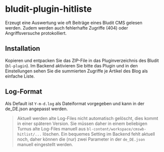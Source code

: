 # bludit-plugin-hitliste

Erzeugt eine Auswertung wie oft Beiträge eines Bludit CMS gelesen werden. Zudem werden auch fehlerhafte Zugriffe (404) oder Angriffsversuche protokolliert.

## Installation ##

Kopieren und entpacken Sie das ZIP-File in das Pluginverzeichnis des Bludit (`bl-plugin`). Im Backend aktivieren Sie bitte das Plugin und in den Einstellungen 
sehen Sie die summierten Zugriffe je Artikel des Blog als einfache Liste.

## Log-Format ##

Als Default ist `Y-m-d.log` als Dateiformat vorgegeben und kann in der de_DE.json angepasst werden.

>Aktuell werden alte Log-Files nicht automatisch gelöscht, dies kommt in einer späteren Version. Sie müssen daher in einem beliebigen Turnus
>alte Log-Files manuell aus `bl-content/workspace/cmswb-hitlist/...` löschen. Ein bequemes Setting im Backend fehlt aktuell noch, daher können die (nur)
>zwei Parameter in der `de_DE.json` manuell eingestellt werden.

